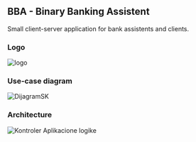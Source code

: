 ## BBA - Binary Banking Assistent

Small client-server application for bank assistents and clients.

### Logo

![logo](https://user-images.githubusercontent.com/17787973/57099331-7f136480-6d1c-11e9-982a-306c4552263f.png)

### Use-case diagram

![DijagramSK](https://user-images.githubusercontent.com/17787973/57099340-8470af00-6d1c-11e9-99ed-78e051ef4491.png)

### Architecture 

![Kontroler Aplikacione logike](https://user-images.githubusercontent.com/17787973/57099365-92becb00-6d1c-11e9-8f22-897f6536445e.png)
